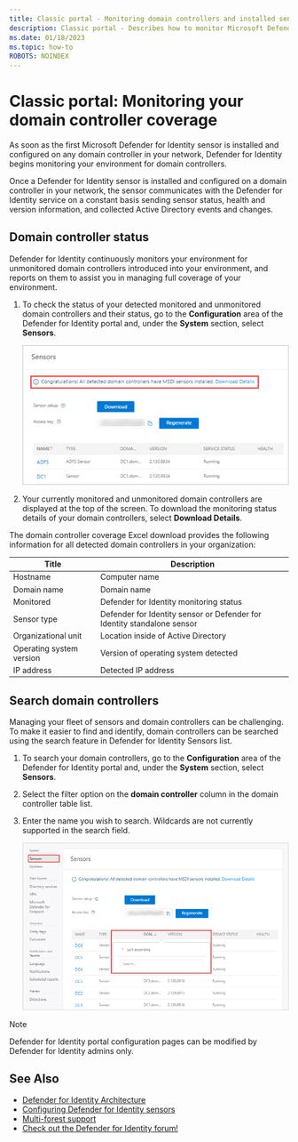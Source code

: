 ```yaml
---
title: Classic portal - Monitoring domain controllers and installed sensors installed on your domain controllers using Microsoft Defender for Identity
description: Classic portal - Describes how to monitor Microsoft Defender for Identity sensors and sensor coverage using Defender for Identity
ms.date: 01/18/2023
ms.topic: how-to
ROBOTS: NOINDEX
---
```


# Classic portal: Monitoring your domain controller coverage

As soon as the first Microsoft Defender for Identity sensor is installed and configured on any domain controller in your network, Defender for Identity begins monitoring your environment for domain controllers.

Once a Defender for Identity sensor is installed and configured on a domain controller in your network, the sensor communicates with the Defender for Identity service on a constant basis sending sensor status, health and version information, and collected Active Directory events and changes.

## Domain controller status

Defender for Identity continuously monitors your environment for unmonitored domain controllers introduced into your environment, and reports on them to assist you in managing full coverage of your environment.

1. To check the status of your detected monitored and unmonitored domain controllers and their status, go to the **Configuration** area of the Defender for Identity portal and, under the **System** section, select **Sensors**.

    ![Defender for Identity sensor status monitoring](media/sensors-status-monitoring.png)

1. Your currently monitored and unmonitored domain controllers are displayed at the top of the screen. To download the monitoring status details of your domain controllers, select **Download Details**.

The domain controller coverage Excel download provides the following information for all detected domain controllers in your organization:

|Title|Description|
|----|----|
|Hostname|Computer name|
|Domain name|Domain name|
|Monitored|Defender for Identity monitoring status|
|Sensor type|Defender for Identity sensor or Defender for Identity standalone sensor|
|Organizational unit|Location inside of Active Directory |
|Operating system version| Version of operating system detected|
|IP address|Detected IP address|

## Search domain controllers

Managing your fleet of sensors and domain controllers can be challenging. To make it easier to find and identify, domain controllers can be searched using the search feature in Defender for Identity Sensors list.

1. To search your domain controllers, go to the **Configuration** area of the Defender for Identity portal and, under the **System** section, select **Sensors**.
1. Select the filter option on the **domain controller** column in the domain controller table list.
1. Enter the name you wish to search. Wildcards are not currently supported in the search field.

    ![Defender for Identity search domain controller](media/search-sensor.png)

> [!NOTE]
> Defender for Identity portal configuration pages can be modified by Defender for Identity admins only.

## See Also

- [Defender for Identity Architecture](architecture.md)
- [Configuring Defender for Identity sensors](install-step5.md)
- [Multi-forest support](multi-forest.md)
- [Check out the Defender for Identity forum!](<https://aka.ms/MDIcommunity>)
